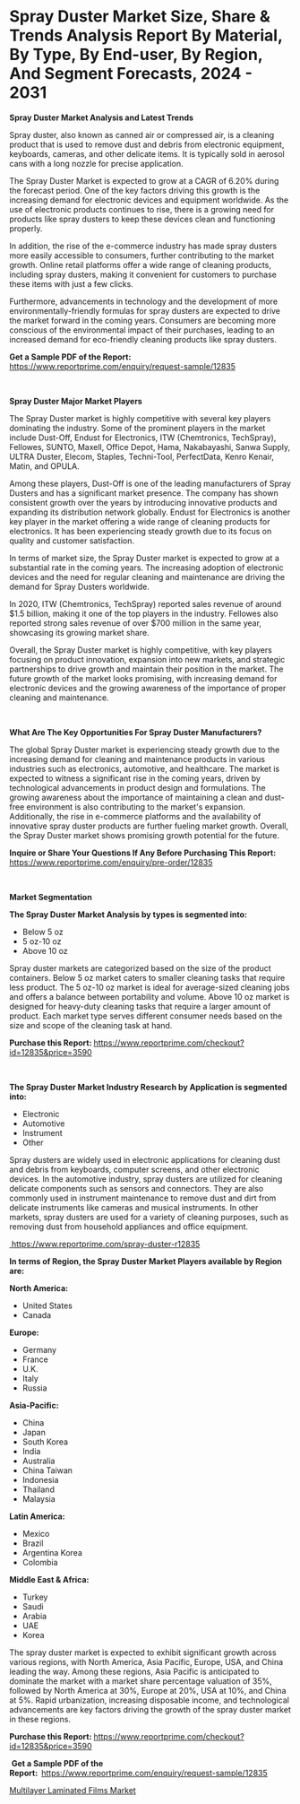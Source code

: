 <p><h1>Spray Duster Market Size, Share & Trends Analysis Report By Material, By Type, By End-user, By Region, And Segment Forecasts, 2024 - 2031</h1></p><p><strong>Spray Duster Market Analysis and Latest Trends</strong></p>
<p><p>Spray duster, also known as canned air or compressed air, is a cleaning product that is used to remove dust and debris from electronic equipment, keyboards, cameras, and other delicate items. It is typically sold in aerosol cans with a long nozzle for precise application.</p><p>The Spray Duster Market is expected to grow at a CAGR of 6.20% during the forecast period. One of the key factors driving this growth is the increasing demand for electronic devices and equipment worldwide. As the use of electronic products continues to rise, there is a growing need for products like spray dusters to keep these devices clean and functioning properly.</p><p>In addition, the rise of the e-commerce industry has made spray dusters more easily accessible to consumers, further contributing to the market growth. Online retail platforms offer a wide range of cleaning products, including spray dusters, making it convenient for customers to purchase these items with just a few clicks.</p><p>Furthermore, advancements in technology and the development of more environmentally-friendly formulas for spray dusters are expected to drive the market forward in the coming years. Consumers are becoming more conscious of the environmental impact of their purchases, leading to an increased demand for eco-friendly cleaning products like spray dusters.</p></p>
<p><strong>Get a Sample PDF of the Report:&nbsp;</strong> <a href="https://www.reportprime.com/enquiry/request-sample/12835">https://www.reportprime.com/enquiry/request-sample/12835</a></p>
<p>&nbsp;</p>
<p><strong>Spray Duster Major Market Players</strong></p>
<p><p>The Spray Duster market is highly competitive with several key players dominating the industry. Some of the prominent players in the market include Dust-Off, Endust for Electronics, ITW (Chemtronics, TechSpray), Fellowes, SUNTO, Maxell, Office Depot, Hama, Nakabayashi, Sanwa Supply, ULTRA Duster, Elecom, Staples, Techni-Tool, PerfectData, Kenro Kenair, Matin, and OPULA.</p><p>Among these players, Dust-Off is one of the leading manufacturers of Spray Dusters and has a significant market presence. The company has shown consistent growth over the years by introducing innovative products and expanding its distribution network globally. Endust for Electronics is another key player in the market offering a wide range of cleaning products for electronics. It has been experiencing steady growth due to its focus on quality and customer satisfaction.</p><p>In terms of market size, the Spray Duster market is expected to grow at a substantial rate in the coming years. The increasing adoption of electronic devices and the need for regular cleaning and maintenance are driving the demand for Spray Dusters worldwide.</p><p>In 2020, ITW (Chemtronics, TechSpray) reported sales revenue of around $1.5 billion, making it one of the top players in the industry. Fellowes also reported strong sales revenue of over $700 million in the same year, showcasing its growing market share.</p><p>Overall, the Spray Duster market is highly competitive, with key players focusing on product innovation, expansion into new markets, and strategic partnerships to drive growth and maintain their position in the market. The future growth of the market looks promising, with increasing demand for electronic devices and the growing awareness of the importance of proper cleaning and maintenance.</p></p>
<p>&nbsp;</p>
<p><strong>What Are The Key Opportunities For Spray Duster Manufacturers?</strong></p>
<p><p>The global Spray Duster market is experiencing steady growth due to the increasing demand for cleaning and maintenance products in various industries such as electronics, automotive, and healthcare. The market is expected to witness a significant rise in the coming years, driven by technological advancements in product design and formulations. The growing awareness about the importance of maintaining a clean and dust-free environment is also contributing to the market's expansion. Additionally, the rise in e-commerce platforms and the availability of innovative spray duster products are further fueling market growth. Overall, the Spray Duster market shows promising growth potential for the future.</p></p>
<p><strong>Inquire or Share Your Questions If Any Before Purchasing This Report:</strong> <a href="https://www.reportprime.com/enquiry/pre-order/12835">https://www.reportprime.com/enquiry/pre-order/12835</a></p>
<p>&nbsp;</p>
<p><strong>Market Segmentation</strong></p>
<p><strong>The Spray Duster Market Analysis by types is segmented into:</strong></p>
<p><ul><li>Below 5 oz</li><li>5 oz-10 oz</li><li>Above 10 oz</li></ul></p>
<p><p>Spray duster markets are categorized based on the size of the product containers. Below 5 oz market caters to smaller cleaning tasks that require less product. The 5 oz-10 oz market is ideal for average-sized cleaning jobs and offers a balance between portability and volume. Above 10 oz market is designed for heavy-duty cleaning tasks that require a larger amount of product. Each market type serves different consumer needs based on the size and scope of the cleaning task at hand.</p></p>
<p><strong>Purchase this Report:&nbsp;</strong><a href="https://www.reportprime.com/checkout?id=12835&price=3590">https://www.reportprime.com/checkout?id=12835&price=3590</a></p>
<p>&nbsp;</p>
<p><strong>The Spray Duster Market Industry Research by Application is segmented into:</strong></p>
<p><ul><li>Electronic</li><li>Automotive</li><li>Instrument</li><li>Other</li></ul></p>
<p><p>Spray dusters are widely used in electronic applications for cleaning dust and debris from keyboards, computer screens, and other electronic devices. In the automotive industry, spray dusters are utilized for cleaning delicate components such as sensors and connectors. They are also commonly used in instrument maintenance to remove dust and dirt from delicate instruments like cameras and musical instruments. In other markets, spray dusters are used for a variety of cleaning purposes, such as removing dust from household appliances and office equipment.</p></p>
<p><a href="https://www.reportprime.com/spray-duster-r12835">&nbsp;https://www.reportprime.com/spray-duster-r12835</a></p>
<p><strong>In terms of Region, the Spray Duster Market Players available by Region are:</strong></p>
<p>
    <p> <strong> North America: </strong>
        <ul>
            <li>United States</li>
            <li>Canada</li>
        </ul>
        </p> 
    <p> <strong> Europe: </strong>
        <ul>
            <li>Germany</li>
            <li>France</li>
            <li>U.K.</li>
            <li>Italy</li>
            <li>Russia</li>
        </ul>
        </p> 
    <p> <strong> Asia-Pacific: </strong>
        <ul>
            <li>China</li>
            <li>Japan</li>
            <li>South Korea</li>
            <li>India</li>
            <li>Australia</li>
            <li>China Taiwan</li>
            <li>Indonesia</li>
            <li>Thailand</li>
            <li>Malaysia</li>
        </ul>
        </p> 
    <p> <strong> Latin America: </strong>
        <ul>
            <li>Mexico</li>
            <li>Brazil</li>
            <li>Argentina Korea</li>
            <li>Colombia</li>
        </ul>
        </p> 
    <p> <strong> Middle East & Africa: </strong>
        <ul>
            <li>Turkey</li>
            <li>Saudi</li>
            <li>Arabia</li>
            <li>UAE</li>
            <li>Korea</li>
        </ul>
    </p>
    </p>
<p><p>The spray duster market is expected to exhibit significant growth across various regions, with North America, Asia Pacific, Europe, USA, and China leading the way. Among these regions, Asia Pacific is anticipated to dominate the market with a market share percentage valuation of 35%, followed by North America at 30%, Europe at 20%, USA at 10%, and China at 5%. Rapid urbanization, increasing disposable income, and technological advancements are key factors driving the growth of the spray duster market in these regions.</p></p>
<p><strong>Purchase this Report: </strong><a href="https://www.reportprime.com/checkout?id=12835&price=3590">https://www.reportprime.com/checkout?id=12835&price=3590</a></p>
<p>&nbsp;<strong>Get a Sample PDF of the Report:&nbsp;&nbsp;</strong><a href="https://www.reportprime.com/enquiry/request-sample/12835">https://www.reportprime.com/enquiry/request-sample/12835</a></p>
<p><strong></strong></p>
<p><p><a href="https://simplistic-meeting-7ee.notion.site/Multilayer-Laminated-Films-Market-Research-Report-Forecasted-for-Period-from-2024-2031-by-Market--91d56153e97b4836889f7b6f7247fcf1">Multilayer Laminated Films Market</a></p></p>
